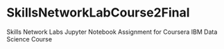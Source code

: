 # SkillsNetworkLabCourse2Final
Skills Network Labs Jupyter Notebook Assignment for Coursera IBM Data Science Course
